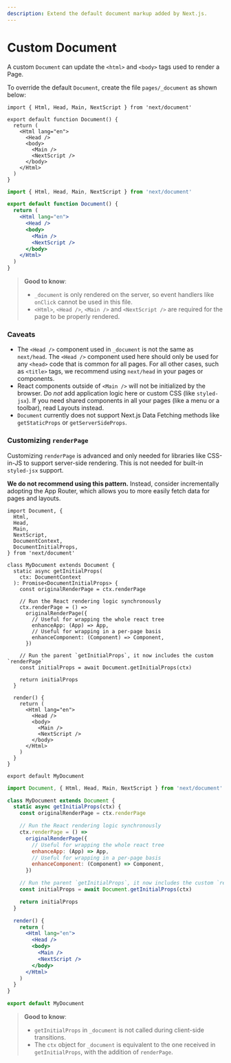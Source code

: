 ```yaml
---
description: Extend the default document markup added by Next.js.
---
```


# Custom Document

A custom `Document` can update the `<html>` and `<body>` tags used to render a Page.

To override the default `Document`, create the file `pages/_document` as shown below:

```tsx
import { Html, Head, Main, NextScript } from 'next/document'

export default function Document() {
  return (
    <Html lang="en">
      <Head />
      <body>
        <Main />
        <NextScript />
      </body>
    </Html>
  )
}
```

```jsx
import { Html, Head, Main, NextScript } from 'next/document'

export default function Document() {
  return (
    <Html lang="en">
      <Head />
      <body>
        <Main />
        <NextScript />
      </body>
    </Html>
  )
}
```

> **Good to know**:
>
> * `_document` is only rendered on the server, so event handlers like `onClick` cannot be used in this file.
> * `<Html>`, `<Head />`, `<Main />` and `<NextScript />` are required for the page to be properly rendered.

### Caveats

* The `<Head />` component used in `_document` is not the same as `next/head`. The `<Head />` component used here should only be used for any `<head>` code that is common for all pages. For all other cases, such as `<title>` tags, we recommend using `next/head` in your pages or components.
* React components outside of `<Main />` will not be initialized by the browser. Do _not_ add application logic here or custom CSS (like `styled-jsx`). If you need shared components in all your pages (like a menu or a toolbar), read Layouts instead.
* `Document` currently does not support Next.js Data Fetching methods like `getStaticProps` or `getServerSideProps`.

### Customizing `renderPage`

Customizing `renderPage` is advanced and only needed for libraries like CSS-in-JS to support server-side rendering. This is not needed for built-in `styled-jsx` support.

**We do not recommend using this pattern.** Instead, consider incrementally adopting the App Router, which allows you to more easily fetch data for pages and layouts.

```tsx
import Document, {
  Html,
  Head,
  Main,
  NextScript,
  DocumentContext,
  DocumentInitialProps,
} from 'next/document'

class MyDocument extends Document {
  static async getInitialProps(
    ctx: DocumentContext
  ): Promise<DocumentInitialProps> {
    const originalRenderPage = ctx.renderPage

    // Run the React rendering logic synchronously
    ctx.renderPage = () =>
      originalRenderPage({
        // Useful for wrapping the whole react tree
        enhanceApp: (App) => App,
        // Useful for wrapping in a per-page basis
        enhanceComponent: (Component) => Component,
      })

    // Run the parent `getInitialProps`, it now includes the custom `renderPage`
    const initialProps = await Document.getInitialProps(ctx)

    return initialProps
  }

  render() {
    return (
      <Html lang="en">
        <Head />
        <body>
          <Main />
          <NextScript />
        </body>
      </Html>
    )
  }
}

export default MyDocument
```

```jsx
import Document, { Html, Head, Main, NextScript } from 'next/document'

class MyDocument extends Document {
  static async getInitialProps(ctx) {
    const originalRenderPage = ctx.renderPage

    // Run the React rendering logic synchronously
    ctx.renderPage = () =>
      originalRenderPage({
        // Useful for wrapping the whole react tree
        enhanceApp: (App) => App,
        // Useful for wrapping in a per-page basis
        enhanceComponent: (Component) => Component,
      })

    // Run the parent `getInitialProps`, it now includes the custom `renderPage`
    const initialProps = await Document.getInitialProps(ctx)

    return initialProps
  }

  render() {
    return (
      <Html lang="en">
        <Head />
        <body>
          <Main />
          <NextScript />
        </body>
      </Html>
    )
  }
}

export default MyDocument
```

> **Good to know**:
>
> * `getInitialProps` in `_document` is not called during client-side transitions.
> * The `ctx` object for `_document` is equivalent to the one received in `getInitialProps`, with the addition of `renderPage`.
